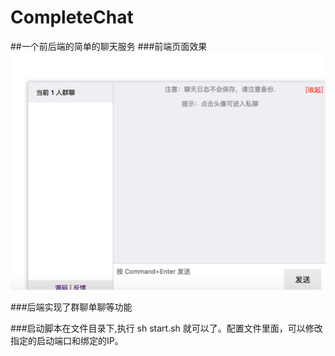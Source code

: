 # CompleteChat

##一个前后端的简单的聊天服务
###前端页面效果
![前端页面是](https://github.com/StriveStruggleYou/CompleteChat/blob/master/static/5d61cdae-e665-4888-a329-5671501301fd.png)

###后端实现了群聊单聊等功能


###启动脚本在文件目录下,执行 sh start.sh 就可以了。配置文件里面，可以修改指定的启动端口和绑定的IP。